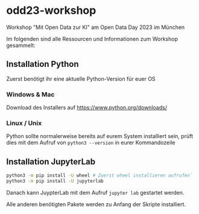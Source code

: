 # odd23-workshop
Workshop "Mit Open Data zur KI" am Open Data Day 2023 im München

Im folgenden sind alle Ressourcen und Informationen zum Workshop gesammelt:

## Installation Python
Zuerst benötigt ihr eine aktuelle Python-Version für euer OS

### Windows & Mac
Download des Installers auf https://www.python.org/downloads/

### Linux / Unix
Python sollte normalerweise bereits auf eurem System installiert sein, prüft dies mit dem Aufruf von `python3 --version` in eurer Kommandozeile

## Installation JupyterLab

```bash
python3 -m pip install -U wheel # Zuerst wheel installieren aufrufen`
python3 -m pip install -U jupyterlab
```

Danach kann JuypterLab mit dem Aufruf `jupyter lab` gestartet werden.

Alle anderen benötigten Pakete werden zu Anfang der Skripte installiert.